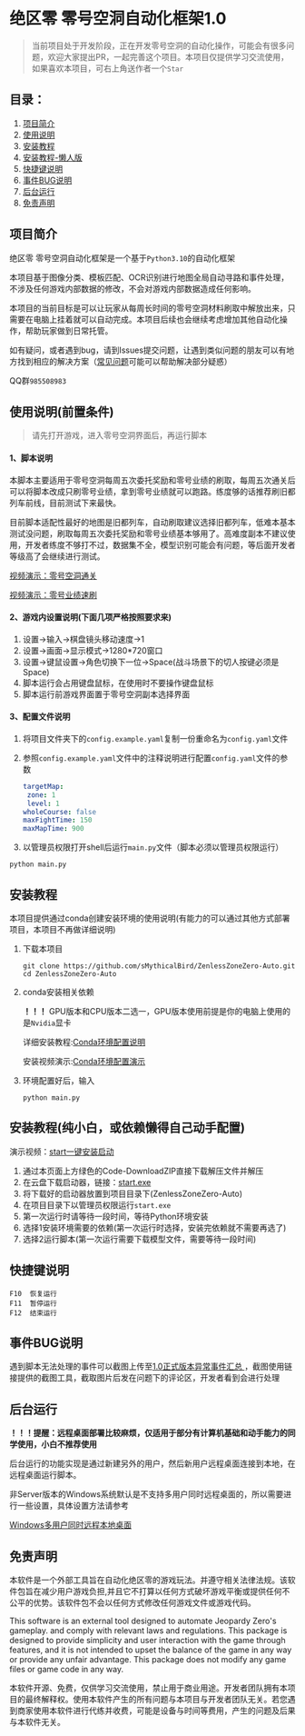 #  绝区零  零号空洞自动化框架1.0

> 当前项目处于开发阶段，正在开发零号空洞的自动化操作，可能会有很多问题，欢迎大家提出PR，一起完善这个项目。本项目仅提供学习交流使用，如果喜欢本项目，可右上角送作者一个`Star`



## 目录：

1. [项目简介](#项目简介)
2. [使用说明](#使用说明(前置条件))
3. [安装教程](#安装教程)
4. [安装教程-懒人版](#安装教程(纯小白，或依赖懒得自己动手配置))
5. [快捷键说明](#快捷键说明)
6. [事件BUG说明](#事件BUG说明)
7. [后台运行](#后台运行)
8. [免责声明](#免责声明)




## 项目简介

绝区零 零号空洞自动化框架是一个基于`Python3.10`的自动化框架

本项目基于图像分类、模板匹配、OCR识别进行地图全局自动寻路和事件处理，不涉及任何游戏内部数据的修改，不会对游戏内部数据造成任何影响。

本项目的当前目标是可以让玩家从每周长时间的零号空洞材料刷取中解放出来，只需要在电脑上挂着就可以自动完成。本项目后续也会继续考虑增加其他自动化操作，帮助玩家做到日常托管。

如有疑问，或者遇到bug，请到Issues提交问题，让遇到类似问题的朋友可以有地方找到相应的解决方案（[常见问题](#常见问题（及可能解决方法）)可能可以帮助解决部分疑惑）

QQ群`985508983`

## 使用说明(前置条件)

> 请先打开游戏，进入零号空洞界面后，再运行脚本

#### 1、脚本说明

本脚本主要适用于零号空洞每周五次委托奖励和零号业绩的刷取，每周五次通关后可以将脚本改成只刷零号业绩，拿到零号业绩就可以跑路。练度够的话推荐刷旧都列车前线，目前测试下来最快。

目前脚本适配性最好的地图是旧都列车，自动刷取建议选择旧都列车，低难本基本测试没问题，刷取每周五次委托奖励和零号业绩基本够用了。高难度副本不建议使用，开发者练度不够打不过，数据集不全，模型识别可能会有问题，等后面开发者等级高了会继续进行测试。

[视频演示：零号空洞通关](https://www.bilibili.com/video/BV1Vb421J7Fb/?vd_source=6d82d7bb6e48d85193e2bb7c16eaa41c)

[视频演示：零号业绩速刷](https://www.bilibili.com/video/BV1wm42137QH/?vd_source=6d82d7bb6e48d85193e2bb7c16eaa41c)

#### 2、游戏内设置说明(下面几项严格按照要求来)

1. 设置->输入->棋盘镜头移动速度->1
2. 设置->画面->显示模式->1280*720窗口
3. 设置->键鼠设置->角色切换下一位->Space(战斗场景下的切人按键必须是Space)
4. 脚本运行会占用键盘鼠标，在使用时不要操作键盘鼠标
5. 脚本运行前游戏界面置于零号空洞副本选择界面

#### 3、配置文件说明

1. 将项目文件夹下的`config.example.yaml`复制一份重命名为`config.yaml`文件

2. 参照`config.example.yaml`文件中的注释说明进行配置`config.yaml`文件的参数

   ```yaml
   targetMap:
   	zone: 1
   	level: 1 
   wholeCourse: false
   maxFightTime: 150
   maxMapTime: 900
   ```

3. 以管理员权限打开shell后运行`main.py`文件（脚本必须以管理员权限运行）

  ```shell
python main.py
  ```

## 安装教程

本项目提供通过conda创建安装环境的使用说明(有能力的可以通过其他方式部署项目，本项目不再做详细说明)

1. 下载本项目
	```shell
	git clone https://github.com/sMythicalBird/ZenlessZoneZero-Auto.git
	cd ZenlessZoneZero-Auto
	```
	
2. conda安装相关依赖
   
   **！！！** GPU版本和CPU版本二选一，GPU版本使用前提是你的电脑上使用的是`Nvidia`显卡
   
   详细安装教程:[Conda环境配置说明](https://github.com/sMythicalBird/ZenlessZoneZero-Auto/wiki/Conda环境配置说明)

   安装视频演示:[Conda环境配置演示](https://www.bilibili.com/video/BV1FS421d7rK/?vd_source=6d82d7bb6e48d85193e2bb7c16eaa41c)

3. 环境配置好后，输入

    ```shell
    python main.py
    ```

## 安装教程(纯小白，或依赖懒得自己动手配置)

演示视频：[start一键安装启动](https://www.bilibili.com/video/BV1VU411S7Z5/?vd_source=6d82d7bb6e48d85193e2bb7c16eaa41c)
1. 通过本页面上方绿色的Code-DownloadZIP直接下载解压文件并解压
2. 在云盘下载启动器，链接：[start.exe](https://www.123pan.com/s/iK6A-PP1WA.html)
3. 将下载好的启动器放置到项目目录下(ZenlessZoneZero-Auto)
4. 在项目目录下以管理员权限运行`start.exe`
5. 第一次运行时请等待一段时间，等待Python环境安装
6. 选择1安装环境需要的依赖(第一次运行时选择，安装完依赖就不需要再选了)
7. 选择2运行脚本(第一次运行需要下载模型文件，需要等待一段时间)

## 快捷键说明

  ```shell
  F10  恢复运行
  F11  暂停运行
  F12  结束运行
  ```
## 事件BUG说明

遇到脚本无法处理的事件可以截图上传至[1.0正式版本异常事件汇总 ](https://github.com/sMythicalBird/ZenlessZoneZero-Auto/issues/38)，截图使用链接提供的截图工具，截取图片后发在问题下的评论区，开发者看到会进行处理

## 后台运行

**！！！提醒：远程桌面部署比较麻烦，仅适用于部分有计算机基础和动手能力的同学使用，小白不推荐使用**

后台运行的功能实现是通过新建另外的用户，然后新用户远程桌面连接到本地，在远程桌面运行脚本。

非Server版本的Windows系统默认是不支持多用户同时远程桌面的，所以需要进行一些设置，具体设置方法请参考

[Windows多用户同时远程本地桌面](https://github.com/sMythicalBird/ZenlessZoneZero-Auto/wiki/Windows%E5%A4%9A%E7%94%A8%E6%88%B7%E5%90%8C%E6%97%B6%E8%BF%9C%E7%A8%8B%E6%9C%AC%E5%9C%B0%E6%A1%8C%E9%9D%A2)

## 免责声明

本软件是一个外部工具旨在自动化绝区零的游戏玩法。并遵守相关法律法规。该软件包旨在减少用户游戏负担,并且它不打算以任何方式破坏游戏平衡或提供任何不公平的优势。该软件包不会以任何方式修改任何游戏文件或游戏代码。

This software is an external tool designed to automate Jeopardy Zero's gameplay. and comply with relevant laws and regulations. This package is designed to provide simplicity and user interaction with the game through features, and it is not intended to upset the balance of the game in any way or provide any unfair advantage. This package does not modify any game files or game code in any way.

本软件开源、免费，仅供学习交流使用，禁止用于商业用途。开发者团队拥有本项目的最终解释权。使用本软件产生的所有问题与本项目与开发者团队无关。若您遇到商家使用本软件进行代练并收费，可能是设备与时间等费用，产生的问题及后果与本软件无关。
